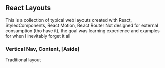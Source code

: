 ## React Layouts 
This is a collection of typical web layouts created with React, StyledComponents, React Motion, React Router
Not designed for external consumption (tho have it), the goal was learning experience and examples for when I inevitably forget it all



### Vertical Nav, Content, [Aside]
Traditional layout
